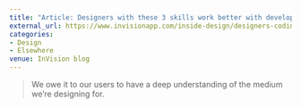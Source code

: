 ```yaml
---
title: "Article: Designers with these 3 skills work better with developers"
external_url: https://www.invisionapp.com/inside-design/designers-coding-skills/
categories:
- Design
- Elsewhere
venue: InVision blog
---
```


> We owe it to our users to have a deep understanding of the medium we’re designing for.